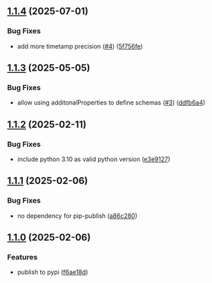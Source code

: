 ## [1.1.4](https://github.com/trustedshops-public/schema2pyarrow/compare/1.1.3...1.1.4) (2025-07-01)


### Bug Fixes

* add more timetamp precision ([#4](https://github.com/trustedshops-public/schema2pyarrow/issues/4)) ([5f756fe](https://github.com/trustedshops-public/schema2pyarrow/commit/5f756fe2b2aa7355528e7ce249c653c73da1c260))

## [1.1.3](https://github.com/trustedshops-public/schema2pyarrow/compare/1.1.2...1.1.3) (2025-05-05)


### Bug Fixes

* allow using additonalProperties to define schemas ([#3](https://github.com/trustedshops-public/schema2pyarrow/issues/3)) ([ddfb6a4](https://github.com/trustedshops-public/schema2pyarrow/commit/ddfb6a4d46c3704625980573b3cbeccea43e3529))

## [1.1.2](https://github.com/trustedshops-public/schema2pyarrow/compare/1.1.1...1.1.2) (2025-02-11)


### Bug Fixes

* include python 3.10 as valid python version ([e3e9127](https://github.com/trustedshops-public/schema2pyarrow/commit/e3e9127d93f01a6f7c5fcac6ace3f45e2fc44250))

## [1.1.1](https://github.com/trustedshops-public/schema2pyarrow/compare/1.1.0...1.1.1) (2025-02-06)


### Bug Fixes

* no dependency for pip-publish ([a86c280](https://github.com/trustedshops-public/schema2pyarrow/commit/a86c28074db84cabba5ec1503cbcb1c39f6d66e6))

## [1.1.0](https://github.com/trustedshops-public/schema2pyarrow/compare/1.0.0...1.1.0) (2025-02-06)


### Features

* publish to pypi ([f6ae18d](https://github.com/trustedshops-public/schema2pyarrow/commit/f6ae18d8d5a2840c5c68733868c3a2544655277d))
